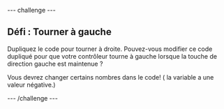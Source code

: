 --- challenge ---
## Défi : Tourner à gauche
Dupliquez le code pour tourner à droite. Pouvez-vous modifier ce code dupliqué pour que votre contrôleur tourne à gauche lorsque la touche de direction gauche est maintenue ?

Vous devrez changer certains nombres dans le code! ( la variable a une valeur négative.)




--- /challenge ---
